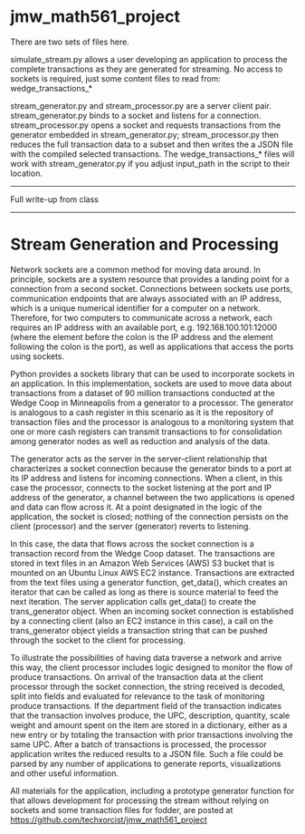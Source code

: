 # jmw_math561_project

There are two sets of files here.

simulate_stream.py allows a user developing an application to process the complete transactions as they are generated for streaming. No access to sockets is required, just some content files to read from: wedge_transactions_*

stream_generator.py and stream_processor.py are a server client pair. stream_generator.py binds to a socket and listens for a connection. stream_processor.py opens a socket and requests transactions from the generator embedded in stream_generator.py; stream_processor.py then reduces the full transaction data to a subset and then writes the a JSON file with the compiled selected transactions. The wedge_transactions_* files will work with stream_generator.py if you adjust input_path in the script to their location.

************
Full write-up from class
************

# Stream Generation and Processing

Network sockets are a common method for moving data around. In principle, sockets are a system resource that provides a landing point for a connection from a second socket. Connections between sockets use ports, communication endpoints that are always associated with an IP address, which is a unique numerical identifier for a computer on a network. Therefore, for two computers to communicate across a network, each requires an IP address with an available port, e.g. 192.168.100.101:12000 (where the element before the colon is the IP address and the element following the colon is the port), as well as applications that access the ports using sockets.

Python provides a sockets library that can be used to incorporate sockets in an application. In this implementation, sockets are used to move data about transactions from a dataset of 90 million transactions conducted at the Wedge Coop in Minneapolis from a generator to a processor. The generator is analogous to a cash register in this scenario as it is the repository of transaction files and the processor is analogous to a monitoring system that one or more cash registers can transmit transactions to for consolidation among generator nodes as well as reduction and analysis of the data.

The generator acts as the server in the server-client relationship that characterizes a socket connection because the generator binds to a port at its IP address and listens for incoming connections. When a client, in this case the processor, connects to the socket listening at the port and IP address of the generator, a channel between the two applications is opened and data can flow across it. At a point designated in the logic of the application, the socket is closed; nothing of the connection persists on the client (processor) and the server (generator) reverts to listening.

In this case, the data that flows across the socket connection is a transaction record from the Wedge Coop dataset. The transactions are stored in text files in an Amazon Web Services (AWS) S3 bucket that is mounted on an Ubuntu Linux AWS EC2 instance. Transactions are extracted from the text files using a generator function, get_data(), which creates an iterator that can be called as long as there is source material to feed the next iteration. The server application calls get_data() to create the trans_generator object. When an incoming socket connection is established by a connecting client (also an EC2 instance in this case), a call on the trans_generator object yields a transaction string that can be pushed through the socket to the client for processing.

To illustrate the possibilities of having data traverse a network and arrive this way, the client processor includes logic designed to monitor the flow of produce transactions. On arrival of the transaction data at the client processor through the socket connection, the string received is decoded, split into fields and evaluated for relevance to the task of monitoring produce transactions. If the department field of the transaction indicates that the transaction involves produce, the UPC, description, quantity, scale weight and amount spent on the item are stored in a dictionary, either as a new entry or by totaling the transaction with prior transactions involving the same UPC. After a batch of transactions is processed, the processor application writes the reduced results to a JSON file. Such a file could be parsed by any number of applications to generate reports, visualizations and other useful information.

All materials for the application, including a prototype generator function for that allows development for processing the stream without relying on sockets and some transaction files for fodder, are posted at https://github.com/techxorcist/jmw_math561_project
